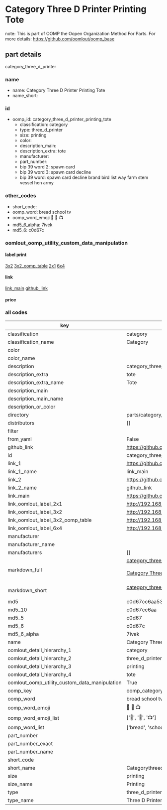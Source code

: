 # Category Three D Printer Printing Tote  

note: This is part of OOMP the Oopen Organization Method For Parts. For more details: https://github.com/oomlout/oomp_base

##  part details



category_three_d_printer

### name
* name: Category Three D Printer Printing Tote
* name_short: 
### id
* oomp_id: category_three_d_printer_printing_tote
  * classification: category
  * type: three_d_printer
  * size: printing
  * color: 
  * description_main: 
  * description_extra: tote
  * manufacturer: 
  * part_number: 
  * bip 39 word 2: spawn card
  * bip 39 word 3: spawn card decline
  * bip 39 word: spawn card decline brand bird list way farm stem vessel hen army

### other_codes
* short_code: 
* oomp_word: bread school tv
* oomp_word_emoji :bread: :school: :tv:
* md5_6_alpha: 7ivek
* md5_6: c0d67c






### oomlout_oomp_utility_custom_data_manipulation
#### label print
[3x2](http://192.168.1.245:1112/?label=oomp%207ivek)
[3x2_oomp_table](http://192.168.1.107:1112/?label=oomp%207ivek)
[2x1](http://192.168.1.242:1112/?label=oomp%207ivek)
[6x4](http://192.168.1.55:1112/?label=oomp%207ivek)    

#### link

[link_main](https://github.com/oomlout/oomlout_oomp_current_version_messy/tree/main/parts/category_three_d_printer_printing_tote) [github_link](https://github.com/oomlout/oomlout_oomp_part_src/tree/main/parts/category_three_d_printer_printing_tote)                             

#### price







### all codes 
| key | value |  
| --- | --- |  
| classification | category |  
| classification_name | Category |  
| color |  |  
| color_name |  |  
| description | category_three_d_printer |  
| description_extra | tote |  
| description_extra_name | Tote |  
| description_main |  |  
| description_main_name |  |  
| description_or_color |   |  
| directory | parts/category_three_d_printer_printing_tote |  
| distributors | [] |  
| filter |  |  
| from_yaml | False |  
| github_link | https://github.com/oomlout/oomlout_oomp_part_src/tree/main/parts/category_three_d_printer_printing_tote |  
| id | category_three_d_printer_printing_tote |  
| link_1 | https://github.com/oomlout/oomlout_oomp_current_version_messy/tree/main/parts/category_three_d_printer_printing_tote |  
| link_1_name | link_main |  
| link_2 | https://github.com/oomlout/oomlout_oomp_part_src/tree/main/parts/category_three_d_printer_printing_tote |  
| link_2_name | github_link |  
| link_main | https://github.com/oomlout/oomlout_oomp_current_version_messy/tree/main/parts/category_three_d_printer_printing_tote |  
| link_oomlout_label_2x1 | http://192.168.1.242:1112/?label=oomp%207ivek |  
| link_oomlout_label_3x2 | http://192.168.1.245:1112/?label=oomp%207ivek |  
| link_oomlout_label_3x2_oomp_table | http://192.168.1.107:1112/?label=oomp%207ivek |  
| link_oomlout_label_6x4 | http://192.168.1.55:1112/?label=oomp%207ivek |  
| manufacturer |  |  
| manufacturer_name |  |  
| manufacturers | [] |  
| markdown_full | [category_three_d_printer_printing_tote](https://github.com/oomlout/oomlout_oomp_current_version_messy/tree/main/parts/category_three_d_printer_printing_tote)<br>[](https://github.com/oomlout/oomlout_oomp_current_version_messy/tree/main/parts/category_three_d_printer_printing_tote)<br>[Category Three D Printer Printing Tote](https://github.com/oomlout/oomlout_oomp_current_version_messy/tree/main/parts/category_three_d_printer_printing_tote)<br><br> |  
| markdown_short | [category_three_d_printer_printing_tote](https://github.com/oomlout/oomlout_oomp_current_version_messy/tree/main/parts/category_three_d_printer_printing_tote)<br><br> |  
| md5 | c0d67cc6aa533f02098b41b071c8a685 |  
| md5_10 | c0d67cc6aa |  
| md5_5 | c0d67 |  
| md5_6 | c0d67c |  
| md5_6_alpha | 7ivek |  
| name | Category Three D Printer Printing Tote |  
| oomlout_detail_hierarchy_1 | category |  
| oomlout_detail_hierarchy_2 | three_d_printer |  
| oomlout_detail_hierarchy_3 | printing |  
| oomlout_detail_hierarchy_4 | tote |  
| oomlout_oomp_utility_custom_data_manipulation | True |  
| oomp_key | oomp_category_three_d_printer_printing_tote |  
| oomp_word | bread school tv |  
| oomp_word_emoji | :bread: :school: :tv: |  
| oomp_word_emoji_list | [':bread:', ':school:', ':tv:'] |  
| oomp_word_list | ['bread', 'school', 'tv'] |  
| part_number |  |  
| part_number_exact |  |  
| part_number_name |  |  
| short_code |  |  
| short_name | Categorythreedprinter |  
| size | printing |  
| size_name | Printing |  
| type | three_d_printer |  
| type_name | Three D Printer |  
